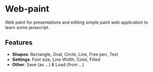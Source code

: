 # Web-paint
Web paint for presentations and editing
simple paint web application to learn some javascript.

## Features
  - **Shapes**: Rectangle, Oval, Circle, Line, Free pen, Text
  - **Settings**: Font size, Line Width, Color, Filled
  - **Other**: Save (as ...) & Load (from ...)
